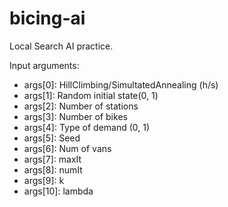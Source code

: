 # bicing-ai
Local Search AI practice.

Input arguments:
* args[0]: HillClimbing/SimultatedAnnealing (h/s)
* args[1]: Random initial state(0, 1)
* args[2]: Number of stations
* args[3]: Number of bikes
* args[4]: Type of demand (0, 1)
* args[5]: Seed
* args[6]: Num of vans
* args[7]: maxIt
* args[8]: numIt
* args[9]: k
* args[10]: lambda
